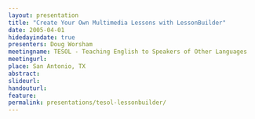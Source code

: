 ```yaml
---
layout: presentation
title: "Create Your Own Multimedia Lessons with LessonBuilder"
date: 2005-04-01
hidedayindate: true
presenters: Doug Worsham
meetingname: TESOL - Teaching English to Speakers of Other Languages
meetingurl: 
place: San Antonio, TX
abstract: 
slideurl:
handouturl:
feature: 
permalink: presentations/tesol-lessonbuilder/
---
```

